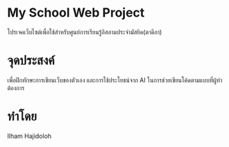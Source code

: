 # My School Web Project
โปรเจคเว็บไซต์เพื่อใช้สำหรับศูนย์การเรียนรู้อิสลามประจำมัสยิด(ตาดีกา) 

# จุดประสงค์
เพื่อฝึกทักษะการเขียนเว็บของตัวเอง และการใช้ประโยชน์จาก AI ในการช่วยเขียนโค้ดตามแบบที่ผู้ทำต้องการ

# ทำโดย
Ilham Hajidoloh 
